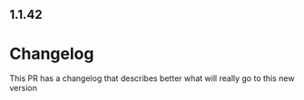 
## 1.1.42

# ChangelogThis PR has a changelog that describes better what will really go to this new version
                